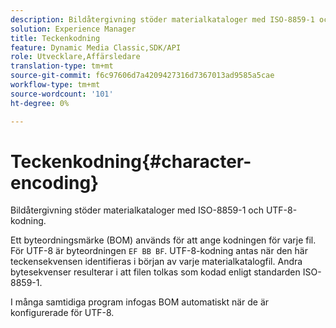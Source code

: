 ```yaml
---
description: Bildåtergivning stöder materialkataloger med ISO-8859-1 och UTF-8-kodning.
solution: Experience Manager
title: Teckenkodning
feature: Dynamic Media Classic,SDK/API
role: Utvecklare,Affärsledare
translation-type: tm+mt
source-git-commit: f6c97606d7a4209427316d7367013ad9585a5cae
workflow-type: tm+mt
source-wordcount: '101'
ht-degree: 0%

---
```



# Teckenkodning{#character-encoding}

Bildåtergivning stöder materialkataloger med ISO-8859-1 och UTF-8-kodning.

Ett byteordningsmärke (BOM) används för att ange kodningen för varje fil. För UTF-8 är byteordningen `EF BB BF`. UTF-8-kodning antas när den här teckensekvensen identifieras i början av varje materialkatalogfil. Andra bytesekvenser resulterar i att filen tolkas som kodad enligt standarden ISO-8859-1.

I många samtidiga program infogas BOM automatiskt när de är konfigurerade för UTF-8.

